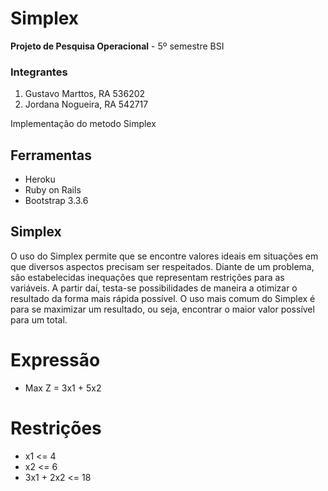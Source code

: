 # Simplex

**Projeto de Pesquisa Operacional** - 5º semestre BSI

### Integrantes

1. Gustavo Marttos, RA 536202
2. Jordana Nogueira, RA 542717

Implementação do metodo Simplex

## Ferramentas

* Heroku
* Ruby on Rails
* Bootstrap 3.3.6

## Simplex

O uso do Simplex permite que se encontre valores ideais em situações em
que diversos aspectos precisam ser respeitados. Diante de um problema, são
estabelecidas inequações que representam restrições para as variáveis.
A partir daí, testa-se possibilidades de maneira a otimizar o resultado
da forma mais rápida possível.
O uso mais comum do Simplex é para se maximizar um resultado, ou seja,
encontrar o maior valor possível para um total.

# Expressão

* Max Z = 3x1 + 5x2

# Restrições
* x1 <= 4
* x2 <= 6
* 3x1 + 2x2 <= 18
